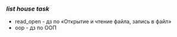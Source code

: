 ### _list house task_
*  read_open - дз по «Открытие и чтение файла, запись в файл» 
*  oop - дз по ООП 
